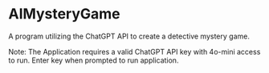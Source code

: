 # AIMysteryGame
 A program utilizing the ChatGPT API to create a detective mystery game.

 Note: The Application requires a valid ChatGPT API key with 4o-mini access to run.  Enter key when prompted to run application.
